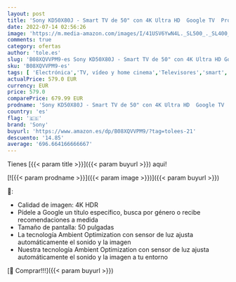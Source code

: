 ```yaml
---
layout: post
title: 'Sony KD50X80J - Smart TV de 50" con 4K Ultra HD  Google TV  Processor X1  Triluminos Pro  HDR  modelo 2021  color negro '
date: 2022-07-14 02:56:26
image: 'https://m.media-amazon.com/images/I/41USV6YwN4L._SL500_._SL400_.jpg'
comments: true
category: ofertas
author: 'tole.es'
slug: 'B08XQVVPM9-es Sony KD50X80J - Smart TV de 50" con 4K Ultra HD Google TV...'
sku: 'B08XQVVPM9-es'
tags: [ 'Electrónica','TV, vídeo y home cinema','Televisores','smart','sony','tv','🇪🇸', ]
actualPrice: 579.0 EUR
currency: EUR
price: 579.0
comparePrice: 679.99 EUR
prodname: 'Sony KD50X80J - Smart TV de 50" con 4K Ultra HD  Google TV  Processor X1  Triluminos Pro  HDR  modelo 2021  color negro '
country: 'es'
flag: '🇪🇸'
brand: 'Sony'
buyurl: 'https://www.amazon.es/dp/B08XQVVPM9/?tag=tolees-21'
descuento: '14.85'
average: '696.664166666667'
---
```


Tienes [{{< param title >}}]({{< param buyurl >}}) aqui!

[![{{< param prodname >}}]({{< param image >}})]({{< param buyurl >}})

🔎:

- Calidad de imagen: 4K HDR
- Pídele a Google un título específico, busca por género o recibe recomendaciones a medida
- Tamaño de pantalla: 50 pulgadas
- La tecnología Ambient Optimization con sensor de luz ajusta automáticamente el sonido y la imagen
- Nuestra tecnología Ambient Optimization con sensor de luz ajusta automáticamente el sonido y la imagen a tu entorno

[🛒 Comprar!!!]({{< param buyurl >}})
